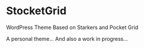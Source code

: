 StocketGrid
===========

WordPress Theme Based on Starkers and Pocket Grid

A personal theme... And also a work in progress...


